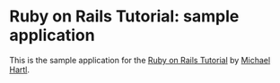 # Ruby on Rails Tutorial: sample application

This is the sample application for the [Ruby on Rails Tutorial](http://railstutorial.org) by [Michael Hartl](http://michaelhartl.com).
